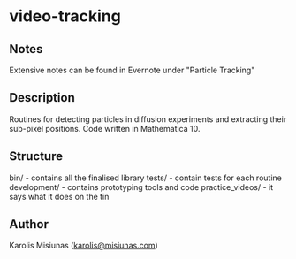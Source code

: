video-tracking
==============

## Notes

Extensive notes can be found in Evernote under "Particle Tracking"

## Description

Routines for detecting particles in diffusion experiments and extracting their sub-pixel positions. Code written in Mathematica 10.

## Structure

bin/ - contains all the finalised library
tests/ - contain tests for each routine
development/ - contains prototyping tools and code
practice_videos/ - it says what it does on the tin

## Author

Karolis Misiunas (karolis@misiunas.com)


